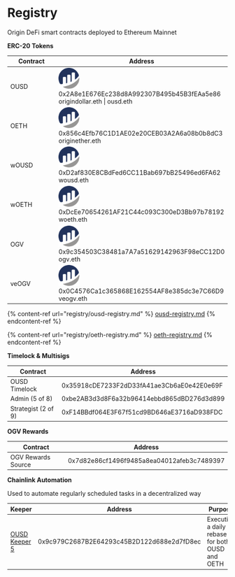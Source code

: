 # Registry

Origin DeFi smart contracts deployed to Ethereum Mainnet

**ERC-20 Tokens**

<table><thead><tr><th width="214">Contract</th><th>Address</th></tr></thead><tbody><tr><td>OUSD</td><td><a href="https://etherscan.io/address/0x2A8e1E676Ec238d8A992307B495b45B3fEAa5e86"><img src="../.gitbook/assets/image (16).png" alt="" data-size="line"></a> 0x2A8e1E676Ec238d8A992307B495b45B3fEAa5e86<br>origindollar.eth | ousd.eth</td></tr><tr><td>OETH</td><td><a href="https://etherscan.io/address/0x856c4Efb76C1D1AE02e20CEB03A2A6a08b0b8dC3"><img src="../.gitbook/assets/image (2) (1).png" alt="" data-size="line"></a> 0x856c4Efb76C1D1AE02e20CEB03A2A6a08b0b8dC3<br>originether.eth</td></tr><tr><td>wOUSD</td><td><a href="https://etherscan.io/address/0xD2af830E8CBdFed6CC11Bab697bB25496ed6FA62"><img src="../.gitbook/assets/image (24).png" alt="" data-size="line"></a> 0xD2af830E8CBdFed6CC11Bab697bB25496ed6FA62<br>wousd.eth</td></tr><tr><td>wOETH</td><td><a href="https://etherscan.io/address/0xDcEe70654261AF21C44c093C300eD3Bb97b78192"><img src="../.gitbook/assets/image (8).png" alt="" data-size="line"></a> 0xDcEe70654261AF21C44c093C300eD3Bb97b78192<br>woeth.eth</td></tr><tr><td>OGV</td><td><a href="https://etherscan.io/address/0x9c354503C38481a7A7a51629142963F98eCC12D0"><img src="../.gitbook/assets/image (25) (1).png" alt="" data-size="line"></a> 0x9c354503C38481a7A7a51629142963F98eCC12D0<br>ogv.eth</td></tr><tr><td>veOGV</td><td><a href="https://etherscan.io/address/0x0C4576Ca1c365868E162554AF8e385dc3e7C66D9"><img src="../.gitbook/assets/image (10) (2).png" alt="" data-size="line"></a> 0x0C4576Ca1c365868E162554AF8e385dc3e7C66D9<br>veogv.eth</td></tr></tbody></table>

{% content-ref url="registry/ousd-registry.md" %}
[ousd-registry.md](registry/ousd-registry.md)
{% endcontent-ref %}

{% content-ref url="registry/oeth-registry.md" %}
[oeth-registry.md](registry/oeth-registry.md)
{% endcontent-ref %}

**Timelock & Multisigs**

<table><thead><tr><th width="209">Contract</th><th>Address</th></tr></thead><tbody><tr><td>OUSD Timelock</td><td>0x35918cDE7233F2dD33fA41ae3Cb6aE0e42E0e69F</td></tr><tr><td>Admin (5 of 8)</td><td>0xbe2AB3d3d8F6a32b96414ebbd865dBD276d3d899</td></tr><tr><td>Strategist (2 of 9)</td><td>0xF14BBdf064E3F67f51cd9BD646aE3716aD938FDC</td></tr></tbody></table>

**OGV Rewards**

<table><thead><tr><th width="208">Contract</th><th>Address</th></tr></thead><tbody><tr><td>OGV Rewards Source</td><td>0x7d82e86cf1496f9485a8ea04012afeb3c7489397</td></tr></tbody></table>

**Chainlink Automation**

Used to automate regularly scheduled tasks in a decentralized way

<table><thead><tr><th width="207.33333333333331">Keeper</th><th>Address</th><th>Purpose</th></tr></thead><tbody><tr><td><a href="https://automation.chain.link/mainnet/80310800131671020338601273445439145162738398695605141883575959303659215247238">OUSD Keeper 5</a></td><td>0x9c979C2687B2E64293c45B2D122d688e2d7fD8ec</td><td>Executing a daily rebase for both OUSD and OETH</td></tr></tbody></table>
